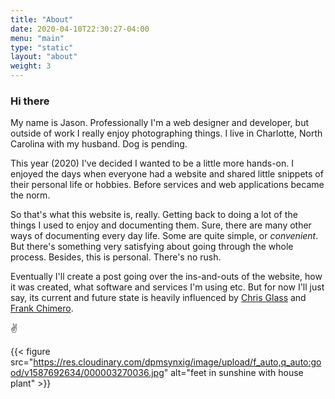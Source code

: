 ```yaml
---
title: "About"
date: 2020-04-10T22:30:27-04:00
menu: "main"
type: "static"
layout: "about"
weight: 3
---
```


### Hi there

My name is Jason. Professionally I'm a web designer and developer, but outside of work I really enjoy photographing things. I live in Charlotte, North Carolina with my husband. Dog is pending.

This year (2020) I've decided I wanted to be a little more hands-on. I enjoyed the days when everyone had a website and shared little snippets of their personal life or hobbies. Before services and web applications became the norm. 

So that's what this website is, really. Getting back to doing a lot of the things I used to enjoy and documenting them. Sure, there are many other ways of documenting every day life. Some are quite simple, or _convenient_. But there's something very satisfying about going through the whole process. Besides, this is personal. There's no rush.

Eventually I'll create a post going over the ins-and-outs of the website, how it was created, what software and services I'm using etc. But for now I'll just say, its current and future state is heavily influenced by <a href="https://chrisglass.com/" target="_blank">Chris Glass</a> and <a href="https://frankchimero.com" target="_blank">Frank Chimero</a>.

✌️

{{< figure src="https://res.cloudinary.com/dpmsynxig/image/upload/f_auto,q_auto:good/v1587692634/000003270036.jpg" alt="feet in sunshine with house plant" >}}
